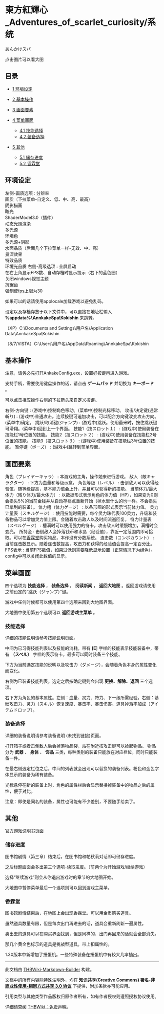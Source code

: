 # 東方紅輝心_Adventures_of_scarlet_curiosity/系统

<!-- source html: G:\repos\THBWiki-Markdown-Builder\THBWikiMarkdown\Temp\main\2\27\ns0%3A%E6%9D%B1%E6%96%B9%E7%B4%85%E8%BC%9D%E5%BF%83_Adventures_of_scarlet_curiosity%2F%E7%B3%BB%E7%BB%9F.html -->

あんかけスパ

  
点击图片可以看大图
  


## 目录

- [1 环境设定](#环境设定)
- [2 基本操作](#基本操作)
- [3 画面要素](#画面要素)
- [4 菜单画面](#菜单画面)

  - [4.1 技能选择](#技能选择)
  - [4.2 装备选择](#装备选择)



- [5 其他](#其他)

  - [5.1 储存进度](#储存进度)
  - [5.2 香霖堂](#香霖堂)








## 环境设定
[](./文件-东方红辉心系统说明1.jpg.md)
左侧-画质选项
: 分辨率  
画质（下拉菜单-自定义、低、中、高、最高）  
阴影描画  
眩光  
ShaderModel3.0（插件）  
动态光照渲染  
多光源  
环境色  
多光源+阴影  
水面品质（后面几个下拉菜单一样-无效、中、高）  
景深效果  
特效品质  
环境光品质
右侧-高级选项
: 全屏启动  
在右上角显示FPS数、自动存档时显示提示（右下的蓝色圈）  
关闭windows视觉主题  
抗锯齿  
强制使fps上限为30

  
如果可以的话请使用applocale加载游戏以避免乱码。  

设定以及存档存放于以下文件中，可以直接在地址栏输入 **%appdata%\AnnkakeSpa\Kokishin** 来跳转。  

（XP）C:\Documents and Settings\用户名\Application Data\AnnkakeSpa\Kokishin  

（8/7/VISTA）C:\Users\用户名\AppData\Roaming\AnnkakeSpa\Kokishin  

  



## 基本操作
[](./文件-东方红辉心系统说明2.jpg.md)
  
注意，请务必先打开AnkakeConfig.exe，设置好按键再进入游戏。  

支持手柄，需要使用键盘操作的话，请点击 **ゲームパッド** 并切换为 **キーボード** 。  

可以点击相应操作右侧的下拉箭头来自定义按键。
  

右侧-方向键
: (游戏中)控制角色移动。(菜单中)控制光标移动。
攻击/决定键(通常斬り)
: (游戏中)普通攻击。连续按键可追加攻击，可以配合方向键改变攻击方向。(菜单中)确定。
跳跃/取消键(ジャンプ)
: (游戏中)跳跃。使用蕾米时，按住跳跃键可滑翔。(菜单中)回到上一个界面。
技能1（技スロット１）
: (游戏中)使用装备在技能栏1号位置的技能。
技能2（技スロット２）
: (游戏中)使用装备在技能栏2号位置的技能。
技能3（技スロット３）
: (游戏中)使用装备在技能栏3号位置的技能。
暂停键（ポーズ）
: (游戏中)跳转到菜单界面。



## 画面要素
[](./文件-东方红辉心系统说明3.jpg.md)
角色（プレイヤーキャラ）
: 本游戏的主角，操作她来进行游戏。
敌人（敵キャラクター）
: 下方为血量和等级示意。
角色等级（レベル）
: 击倒敌人可以获得经验值，随等级提高，基本能力值会上升，并且可以获得新的技能。
当前体力/最大体力（残り体力/最大体力）
: 以数据形式表示角色的体力值（HP），如果变为0则会损失5%的当前金钱并从自动存档点重新开始（掉水里什么的也一样。不会损失已拿到的装备）。
体力槽（体力ゲージ）
: 以条形图的形式表示当前体力值。
灵力计量表（スキルゲージ）
: 使用技能时需要，每个灵力珠代表100灵力，升级和装备物品可以增加灵力值上限。会随着攻击敌人以及时间流逝回复。
符力计量表（スペルゲージ）
: 槽满时可以使用强力的符卡。攻击敌人时缓慢增加，满槽时会变亮。
所持金
: 击倒敌人会掉落钱币和水晶（经验值），靠近一定范围内即可拾取。可以在[香霖堂](#香霖堂)购买物品。本作没有分数系统。
连击数（コンボカウント）
: 当前连击数显示。随着连击数提高，攻击力和获得的经验值会提高一定百分比。
FPS表示
: 当前FPS数值，如果过低则需要降低显示设置（正常情况下为绿色）。config中可以关闭此数值的显示。



## 菜单画面
  
四个选项为 **技能选择** ， **装备选择** ， **阅读新闻** ， **返回大地图** 。返回游戏请使用之前设定的“跳跃（ジャンプ）”键。  

游戏中任何时候都可以使用第四个选项来回到大地图界面。  

大地图中使用第五个选项可以 **返回游戏主菜单** 。
  


### 技能选择
[](./文件-东方红辉心系统说明4.jpg.md)
  
详细的技能说明请参考[技能说明](./東方紅輝心_Adventures_of_scarlet_curiosity-技能.md)页面。
  
  
中间为已习得技能列表以及技能的消耗，带有 **[E]** 字样的技能表示技能装备中，带有 **（スペル）** 字样的表示符卡。最多可以同时装备三个技能。  

下方为当前选定技能的说明以及攻击力（ダメージ），会随着角色本身的属性变化而变化。  

右侧为已装备技能列表。选定之后按确定键则会出现 **更换、解除、返回** 三个选项。  

右下方为角色的基本属性。左侧：血量、灵力、符力、下一级所需经验。右侧：基础攻击力、灵力（スキル）恢复速度、暴击率、暴击伤害、道具掉落率加成（アイテムドロップ）。
  



### 装备选择
[](./文件-东方红辉心系统说明5.jpg.md)
  
详细的装备说明请参考装备说明 (未找到链接)页面。
  
  
打开箱子或者击倒敌人后会掉落物品袋，站在附近按攻击键可以捡起物品。
物品分为 **武器** 、 **身体** 、 **饰品** 三类，每种类别的装备只能放在对应栏位，同时只能装备一件。  

在最右侧选定栏位之后，中间的列表就会出现可以替换的装备列表。粉色和金色字体显示的装备为稀有装备。  

光标悬停在新的装备上时，角色的属性栏后会显示替换掉装备中的物品之后的属性，便于对比。  

注意：即使是同名的装备，属性也可能有不少差别，不要随手给卖了。
  



## 其他
  
[官方游戏说明书页面](http://ankake.iza-yoi.net/kouki/manual.htm)
  


### 储存进度
  
图书馆剧情（第三章）结束后，在图书馆和帕秋莉对话即可储存进度。  

之后标题画面会多出第三个选项-读取进度。（前两个为开始游戏/继续游戏）
  
  
选择“继续游戏”则会从你退出游戏时的章节的大地图开始。  

大地图中暂停菜单最后一个选项则可以回到游戏主菜单。
  


### 香霖堂
  
图书馆剧情结束后，在地图上会出现香霖堂。可以用金币购买道具。  

虽然道具数量有限，但是每次出门再进去的话，道具会重新刷新一遍属性。  

卖出去的道具可以在购买界面找到，但是同样的，出门再回来的话就会全部消失。  

那几个黄金色标示的道具是挑战型道具，带上扣属性的。  

1.30版本中新增加了扭蛋机。一些特殊装备在扭蛋机中有较大几率抽出。
  





---

此文档由 [THBWiki-Markdown-Builder](https://github.com/Delsin-Yu/THBWiki-Markdown-Builder) 构建。

文档中的所有内容除特殊注明外，均在 [**知识共享(Creative Commons) 署名-非商业性使用-相同方式共享 3.0 协议**](https://creativecommons.org/licenses/by-sa/3.0/deed.zh-hans) 下提供，附加条款亦可能应用。

引用类型与其他类型作品版权归原作者所有，如有作者授权则遵照授权协议使用。

详细请查阅 [THBWiki：免责声明](https://thbwiki.cc/THBWiki:%E5%85%8D%E8%B4%A3%E5%A3%B0%E6%98%8E)。

